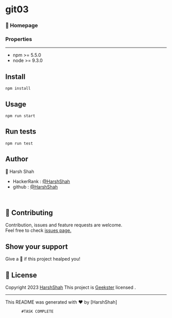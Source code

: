 # git03
 ### :house_with_garden: Homepage
 
 ### Properties
 ---
 * npm >= 5.5.0
 * node >= 9.3.0

 
 ## Install
 
 ```
 npm install
 ```
 ## Usage
 
 ```
 npm run start
 ```
 ## Run tests
 
 ```
 npm run test
 ```
 ## Author
 
 :bust_in_silhouette: Harsh Shah
 * HackerRank : [@HarshShah](https://www.hackerrank.com/Harsh_shah28)
 * github : [@HarshShah](https://github.com/Harshshah28/ "github")
 <br>
 
 ## :handshake: Contributing
 
 Contribution, issues and feature requests are welcome.
 <br>
 Feel free to check [issues page.](https://www.geekster.in/)
 <br> 
 
 ## Show your support

Give a :star2: if this project healped you!

## :memo: License

Copyright 2023 [HarshShah](https://www.linkedin.com/in/shah-harsh-991269187)
This project is [Geekster](https://www.geekster.in/) licensed .

___
This README was generated with :heart: by [HarshShah]




           #TASK COMPLETE
